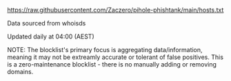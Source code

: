 [https://raw.githubusercontent.com/Zaczero/pihole-phishtank/main/hosts.txt
](https://raw.githubusercontent.com/chrisjbawden/newly-registered-domains/refs/heads/main/nrd-7.txt)

Data sourced from whoisds

Updated daily at 04:00 (AEST)

NOTE: The blocklist's primary focus is aggregating data/information, meaning it may not be extreamly accurate or tolerant of false positives. This is a zero-maintenance blocklist - there is no manually adding or removing domains.
